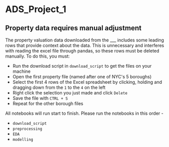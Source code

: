 # ADS_Project_1

## Property data requires manual adjustment
The property valuation data downloaded from the ___ includes some leading rows that provide context about the data. This is unnecessary and interferes with reading the excel file through pandas, so these rows must be deleted manually. To do this, you must:
- Run the download script in `download_script` to get the files on your machine
- Open the first property file (named after one of NYC's 5 boroughs)
- Select the first 4 rows of the Excel spreadsheet by clicking, holding and dragging down from the `1` to the `4` on the left
- Right click the selection you just made and click `Delete`
- Save the file with `CTRL + S`
- Repeat for the other borough files

All notebooks will run start to finish. Please run the notebooks in this order -
- `download_script`
- `preprocessing`
- `EDA`
- `modelling`
